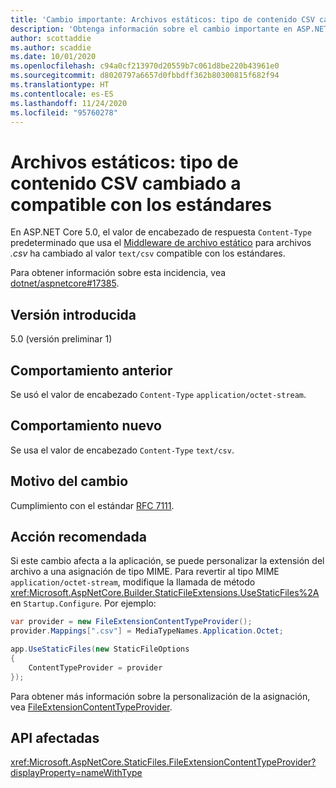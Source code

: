 ```yaml
---
title: 'Cambio importante: Archivos estáticos: tipo de contenido CSV cambiado a compatible con los estándares'
description: 'Obtenga información sobre el cambio importante en ASP.NET Core 5.0 titulado Archivos estáticos: tipo de contenido CSV cambiado a compatible con los estándares'
author: scottaddie
ms.author: scaddie
ms.date: 10/01/2020
ms.openlocfilehash: c94a0cf213970d20559b7c061d8be220b43961e0
ms.sourcegitcommit: d8020797a6657d0fbbdff362b80300815f682f94
ms.translationtype: HT
ms.contentlocale: es-ES
ms.lasthandoff: 11/24/2020
ms.locfileid: "95760278"
---
```

# <a name="static-files-csv-content-type-changed-to-standards-compliant"></a>Archivos estáticos: tipo de contenido CSV cambiado a compatible con los estándares

En ASP.NET Core 5.0, el valor de encabezado de respuesta `Content-Type` predeterminado que usa el [Middleware de archivo estático](/aspnet/core/fundamentals/static-files) para archivos *.csv* ha cambiado al valor `text/csv` compatible con los estándares.

Para obtener información sobre esta incidencia, vea [dotnet/aspnetcore#17385](https://github.com/dotnet/AspNetCore/issues/17385).

## <a name="version-introduced"></a>Versión introducida

5.0 (versión preliminar 1)

## <a name="old-behavior"></a>Comportamiento anterior

Se usó el valor de encabezado `Content-Type` `application/octet-stream`.

## <a name="new-behavior"></a>Comportamiento nuevo

Se usa el valor de encabezado `Content-Type` `text/csv`.

## <a name="reason-for-change"></a>Motivo del cambio

Cumplimiento con el estándar [RFC 7111](https://tools.ietf.org/html/rfc7111#section-5.1).

## <a name="recommended-action"></a>Acción recomendada

Si este cambio afecta a la aplicación, se puede personalizar la extensión del archivo a una asignación de tipo MIME. Para revertir al tipo MIME `application/octet-stream`, modifique la llamada de método <xref:Microsoft.AspNetCore.Builder.StaticFileExtensions.UseStaticFiles%2A> en `Startup.Configure`. Por ejemplo:

```csharp
var provider = new FileExtensionContentTypeProvider();
provider.Mappings[".csv"] = MediaTypeNames.Application.Octet;

app.UseStaticFiles(new StaticFileOptions
{
    ContentTypeProvider = provider
});
```

Para obtener más información sobre la personalización de la asignación, vea [FileExtensionContentTypeProvider](/aspnet/core/fundamentals/static-files#fileextensioncontenttypeprovider).

## <a name="affected-apis"></a>API afectadas

<xref:Microsoft.AspNetCore.StaticFiles.FileExtensionContentTypeProvider?displayProperty=nameWithType>

<!--

### Category

ASP.NET Core

### Affected APIs

`T:Microsoft.AspNetCore.StaticFiles.FileExtensionContentTypeProvider`

-->
